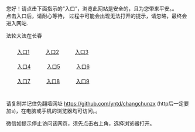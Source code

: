 您好！请点击下面指示的“入口”，浏览此网站是安全的，且为您带来平安。。 <br/>
点击入口后，请耐心等待， 过程中可能会出现无法打开的提示，请忽略，最终会进入网站. </br>

法轮大法在长春<br/>
<div style="padding:10px"><a style="margin:20px" target="_blank" href="https://d3tkhm2buo4h6u.cloudfront.net/2Qpsp?xoikzqlu" id="ccLink1" rel="nofollow">入口1</a> <a target="_blank" style="margin:20px" href="https://d30ec9f6y66fv7.cloudfront.net/2Qpsp?gvzaxzl" id="ccLink2" rel="nofollow">入口2</a> <a style="margin:20px" target="_blank" href="https://dhf8i8rkw7cnv.cloudfront.net/2Qpsp?usnkg" id="ccLink3" rel="nofollow">入口3</a></div>

<div style="padding:10px" ><a style="margin:20px" target="_blank" href="https://d3tkhm2buo4h6u.cloudfront.net/2Qpsp?xoikzqlu" id="ccLink4" rel="nofollow">入口4</a> <a style="margin:20px" href="https://d30ec9f6y66fv7.cloudfront.net/2Qpsp?gvzaxzl" target="_blank" id="ccLink5" rel="nofollow">入口5</a> <a style="margin:20px" href="https://dhf8i8rkw7cnv.cloudfront.net/2Qpsp?usnkg" target="_blank" id="ccLink6" rel="nofollow">入口6</a></div>

<div style="padding:10px"><a style="margin:20px" target="_blank" href="https://d3tkhm2buo4h6u.cloudfront.net/2Qpsp?xoikzqlu" id="ccLink7" rel="nofollow">入口7</a> <a style="margin:20px" href="https://d30ec9f6y66fv7.cloudfront.net/2Qpsp?gvzaxzl" target="_blank" id="ccLink8" rel="nofollow">入口8</a> <a style="margin:20px" target="_blank" href="https://dhf8i8rkw7cnv.cloudfront.net/2Qpsp?usnkg" id="ccLink9" rel="nofollow">入口9</a></div>

<br/>



请复制并记住免翻墙网址 https://github.com/yntd/changchunzx (http后一定要加s)，在电脑或手机的浏览器均可访问。。<br/>

微信如提示停止访问该网页，须先点击右上角，选择浏览器打开。
